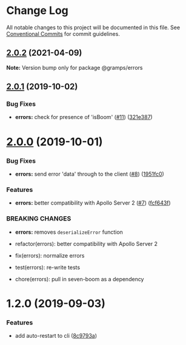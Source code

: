 # Change Log

All notable changes to this project will be documented in this file.
See [Conventional Commits](https://conventionalcommits.org) for commit guidelines.

## [2.0.2](https://github.com/gramps-graphql/gramps-errors/compare/@gramps/errors@2.0.1...@gramps/errors@2.0.2) (2021-04-09)

**Note:** Version bump only for package @gramps/errors





## [2.0.1](https://github.com/gramps-graphql/gramps-errors/compare/@gramps/errors@2.0.0...@gramps/errors@2.0.1) (2019-10-02)


### Bug Fixes

* **errors:** check for presence of 'isBoom' ([#11](https://github.com/gramps-graphql/gramps-errors/issues/11)) ([321e387](https://github.com/gramps-graphql/gramps-errors/commit/321e387))





# [2.0.0](https://github.com/gramps-graphql/gramps-errors/compare/@gramps/errors@1.2.0...@gramps/errors@2.0.0) (2019-10-01)


### Bug Fixes

* **errors:** send error 'data' through to the client ([#8](https://github.com/gramps-graphql/gramps-errors/issues/8)) ([1951fc0](https://github.com/gramps-graphql/gramps-errors/commit/1951fc0))


### Features

* **errors:** better compatibility with Apollo Server 2 ([#7](https://github.com/gramps-graphql/gramps-errors/issues/7)) ([fcf643f](https://github.com/gramps-graphql/gramps-errors/commit/fcf643f))


### BREAKING CHANGES

* **errors:** removes `deserializeError` function

* refactor(errors): better compatibility with Apollo Server 2

* fix(errors): normalize errors

* test(errors): re-write tests

* chore(errors): pull in seven-boom as a dependency





# 1.2.0 (2019-09-03)


### Features

* add auto-restart to cli ([8c9793a](https://github.com/gramps-graphql/gramps-errors/commit/8c9793a))
